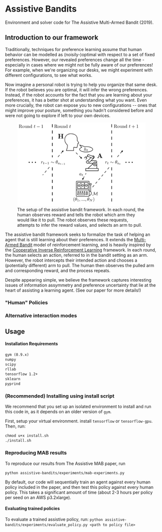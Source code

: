 # Assistive Bandits
Environment and solver code for The Assistive Multi-Armed Bandit (2019).

## Introduction to our framework
Traditionally, techniques for preference learning assume that human behavior can be modelled as (noisily-)optimal with respect to a set of fixed preferences. However, our revealed preferences change all the time - especially in cases where we might not be fully aware of our preferences! For example, when we're organizing our desks, we might experiment with different configurations, to see what works.

Now imagine a personal robot is trying to help you organize that same desk. If the robot believes you are optimal, it will infer the wrong preferences. Instead, if the robot accounts for the fact that you are learning about your preferences, it has a better shot at understanding what you want. Even more crucially, the robot can expose you to new configurations -- ones that might improve your posture, something you hadn't considered before and were not going to explore if left to your own devices. 

<figure>
<img src="./figures/ab_teaser_v4.png" width="600">
<figcaption>The setup of the assistive bandit framework. In each round, the human observes reward and tells the robot which arm they would like it to pull. The robot observes these requests, attempts to infer the reward values, and selects an arm to pull. </figcaption>
</figure>

The assistive bandit framework seeks to formalize the task of helping an agent that is still learning about their preferences. It extends the [Multi-Armed Bandit](https://en.wikipedia.org/wiki/Multi-armed_bandit) model of reinforcement learning, and is heavily inspired by the [Cooperative Inverse Reinforcement Learning](https://arxiv.org/abs/1606.03137) framework. In each round, the human selects an action, referred to in the bandit setting as an arm.  However, the robot intercepts their intended action and chooses a (potentially different) arm to pull. The human then observes the pulled arm and corresponding reward, and the process repeats.

Despite appearing simple, we believe the framework captures interesting issues of information assymmetry and preference uncertainty that lie at the heart of assisting a learning agent. (See our paper for more details!)

### "Human" Policies

### Alternative interaction modes

<!-- ### Example policy

<img src="figures/wsls_near_opt.png" width="600"> -->

## Usage

#### Installation Requirements
```
gym (0.9.x)
numpy
scipy
rllab
tensorflow 1.2+
sklearn
pyprind
```
### (Recommended) Installing using install script
We recommend that you set up an isolated environment to install and run this code in, as it depends on an older version of `gym`.

First, setup your virtual environment. install `tensorflow` or `tensorflow-gpu`. Then, run:
```
chmod u+x install.sh
./install.sh
```

### Reproducing MAB results
To reproduce our results from The Assistive MAB paper, run
```
python assistive-bandits/experiments/mab-experiments.py 
```
By default, our code will sequentially train an agent against every human policy included in the paper, and then test this policy against every human policy. This takes a significant amount of time (about 2-3 hours per policy per seed on an AWS p3.2xlarge). 

#### Evaluating trained policies
To evaluate a trained assistive policy, run:
`python assistive-bandits/experiments/evaluate_policy.py <path to policy file>`
